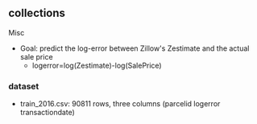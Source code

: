 ## collections


Misc
- Goal: predict the log-error between Zillow's Zestimate and the actual sale price
  - logerror=log(Zestimate)-log(SalePrice)

### dataset
* train_2016.csv: 90811 rows, three columns (parcelid	logerror	transactiondate)

